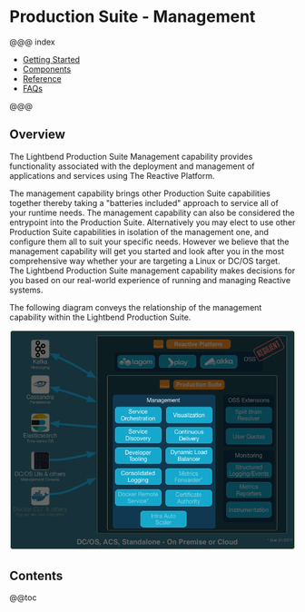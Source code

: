# Production Suite - Management

@@@ index

* [Getting Started](setup/index.md)
* [Components](components/index.md)
* [Reference](reference/index.md)
* [FAQs](faqs/index.md)

@@@

## Overview

The Lightbend Production Suite Management capability provides functionality associated with the deployment and management of applications and services using The Reactive Platform.

The management capability brings other Production Suite capabilities together thereby taking a "batteries included" approach to service all of your runtime needs. The management capability can also be considered the entrypoint into the Production Suite. Alternatively you may elect to use other Production Suite capabilities in isolation of the management one, and configure them all to suit your specific needs. However we believe that the management capability will get you started and look after you in the most comprehensive way whether your are targeting a Linux or DC/OS target. The Lightbend Production Suite management capability makes decisions for you based on our real-world experience of running and managing Reactive systems.

The following diagram conveys the relationship of the management capability within the Lightbend Production Suite.

![Management](images/management-highlight.png)

## Contents

@@toc